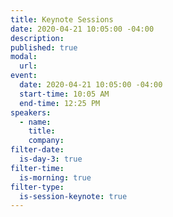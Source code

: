 ```yaml
---
title: Keynote Sessions
date: 2020-04-21 10:05:00 -04:00
description:
published: true 
modal:
  url:
event:
  date: 2020-04-21 10:05:00 -04:00
  start-time: 10:05 AM
  end-time: 12:25 PM
speakers:
  - name:
    title:
    company:
filter-date:
  is-day-3: true
filter-time:
  is-morning: true
filter-type:
  is-session-keynote: true
---
```

